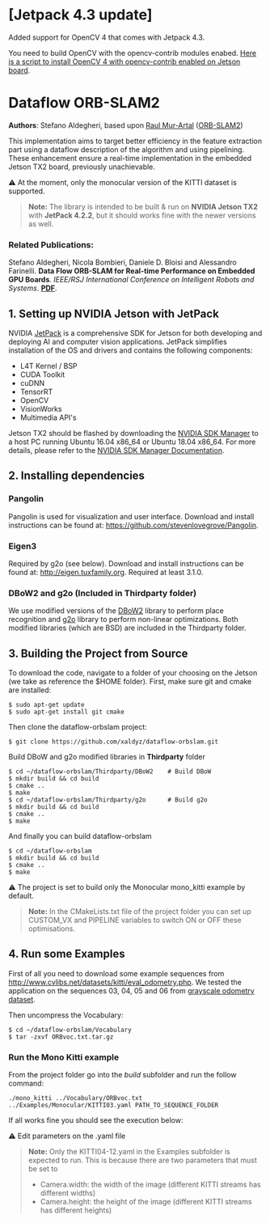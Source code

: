 # [Jetpack 4.3 update]

Added support for OpenCV 4 that comes with Jetpack 4.3.

You need to build OpenCV with the opencv-contrib modules enabed. [Here is a script to install OpenCV 4 with opencv-contrib enabled on Jetson board](https://github.com/AastaNV/JEP/blob/master/script/install_opencv4.1.1_Jetson.sh).

# Dataflow ORB-SLAM2

**Authors**: Stefano Aldegheri, based upon [Raul Mur-Artal](http://webdiis.unizar.es/~raulmur/) ([ORB-SLAM2](https://github.com/raulmur/ORB_SLAM2))

This implementation aims to target better efficiency in the feature extraction part using a dataflow description of the algorithm and using pipelining. These enhancement ensure a real-time implementation in the embedded Jetson TX2 board, previously unachievable.

⚠️ At the moment, only the monocular version of the KITTI dataset is supported.

> **Note:** The library is intended to be built & run on **NVIDIA Jetson TX2** with **JetPack 4.2.2**, but it should works fine with the newer versions as well.

### Related Publications:

Stefano Aldegheri, Nicola Bombieri, Daniele D. Bloisi and Alessandro Farinelli. **Data Flow ORB-SLAM for Real-time Performance
on Embedded GPU Boards**. *IEEE/RSJ International Conference on Intelligent Robots and Systems*. **[PDF](https://www.dropbox.com/s/p3bh0lfi5ahe28e/IROS2019.pdf?dl=0)**.

## 1. Setting up NVIDIA Jetson with JetPack

NVIDIA [JetPack](https://developer.nvidia.com/embedded/jetpack) is a comprehensive SDK for Jetson for both developing and deploying AI and computer vision applications. JetPack simplifies installation of the OS and drivers and contains the following components:

- L4T Kernel / BSP
- CUDA Toolkit
- cuDNN
- TensorRT
- OpenCV
- VisionWorks
- Multimedia API's

Jetson TX2 should be flashed by downloading the [NVIDIA SDK Manager](https://developer.nvidia.com/nvsdk-manager) to a host PC running Ubuntu 16.04 x86_64 or Ubuntu 18.04 x86_64. 
For more details, please refer to the [NVIDIA SDK Manager Documentation](https://docs.nvidia.com/sdk-manager/install-with-sdkm-jetson/index.html).

## 2. Installing dependencies
### Pangolin
Pangolin is used for visualization and user interface. Download and install instructions can be found at: https://github.com/stevenlovegrove/Pangolin.

### Eigen3
Required by g2o (see below). Download and install instructions can be found at: http://eigen.tuxfamily.org. Required at least 3.1.0.

### DBoW2 and g2o (Included in Thirdparty folder)
We use modified versions of the [DBoW2](https://github.com/dorian3d/DBoW2) library to perform place recognition and [g2o](https://github.com/RainerKuemmerle/g2o) library to perform non-linear optimizations. Both modified libraries (which are BSD) are included in the Thirdparty folder.

## 3. Building the Project from Source
To download the code, navigate to a folder of your choosing on the Jetson (we take as reference the $HOME folder). First, make sure git and cmake are installed:
```
$ sudo apt-get update
$ sudo apt-get install git cmake
```

Then clone the dataflow-orbslam project:
```
$ git clone https://github.com/xaldyz/dataflow-orbslam.git
```

Build DBoW and g2o modified libraries in **Thirdparty** folder
```
$ cd ~/dataflow-orbslam/Thirdparty/DBoW2	# Build DBoW
$ mkdir build && cd build
$ cmake ..
$ make
$ cd ~/dataflow-orbslam/Thirdparty/g2o		# Build g2o
$ mkdir build && cd build
$ cmake ..
$ make
```

And finally you can build dataflow-orbslam
```
$ cd ~/dataflow-orbslam
$ mkdir build && cd build
$ cmake ..
$ make
```
⚠️ The project is set to build only the Monocular mono_kitti example by default.

> **Note:** In the CMakeLists.txt file of the project folder you can set up CUSTOM_VX and PIPELINE variables to switch ON or OFF these optimisations.

## 4. Run some Examples

First of all you need to download some example sequences from http://www.cvlibs.net/datasets/kitti/eval_odometry.php. We tested the application on the sequences 03, 04, 05 and 06 from [grayscale odometry dataset](http://www.cvlibs.net/download.php?file=data_odometry_gray.zip).


Then uncompress the Vocabulary:
```
$ cd ~/dataflow-orbslam/Vocabulary
$ tar -zxvf ORBvoc.txt.tar.gz
```

### Run the Mono Kitti example
From the project folder go into the *build* subfolder and run the follow command:

```
./mono_kitti ../Vocabulary/ORBvoc.txt ../Examples/Monocular/KITTI03.yaml PATH_TO_SEQUENCE_FOLDER
```

If all works fine you should see the execution below:

⚠️ Edit parameters on the .yaml file

> **Note:** Only the KITTI04-12.yaml in the Examples subfolder is expected to run. This is because there are two parameters that must be set to 
> - Camera.width: the width of the image (different KITTI streams has different widths)
> - Camera.height: the height of the image (different KITTI streams has different heights)
